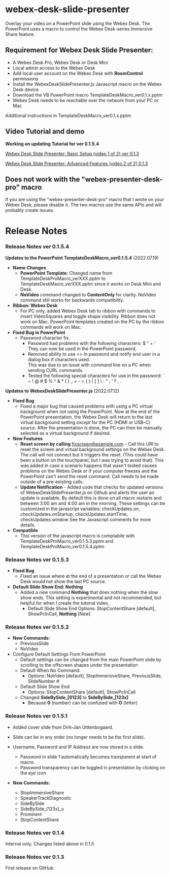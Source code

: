 # webex-desk-slide-presenter
Overlay your video on a PowerPoint slide using the Webex Desk.  The PowerPoint uses a macro to control the Webex Desk-series Immersive Share feature.  

## Requirement for Webex Desk Slide Presenter:

- A Webex Desk Pro, Webex Desk or Desk Mini
- Local admin access to the Webex Desk
- Add local user account on the Webex Desk with **RoomControl** permissions
- Install the WebexDeskSlidePresenter.js Javascript macro on the Webex Desk device
- Download the VB PowerPoint macro TemplateDeskMacro_ver0.1.x.pptm 
- Webex Desk needs to be reachable over the network from your PC or Mac 

Additional instructions in TemplateDeskMacro_ver0.1.x.pptm

## Video Tutorial and demo

**Working on updating Tutorial for ver 0.1.5.4** 

[Webex Desk Slide Presenter: Basic Setup (video 1 of 2) ver 0.1.3](https://app.vidcast.io/share/a56eda21-4818-4dab-a2ff-9448277e7783)

[Webex Desk Slide Presenter: Advanced Features (video 2 of 2) 0.1.3](https://app.vidcast.io/share/e5bff32f-52fd-4977-91f9-23d9bd83e803)

## Does not work with the "webex-presenter-desk-pro" macro

If you are using the "webex-presenter-desk-pro" macro that I wrote on your Webex Desk, please disable it.  The two macros use the same APIs and will probably create issues. 


# Release Notes

### Release Notes ver 0.1.5.4

**Updates to the PowerPoint TemplateDeskMacro_ver0.1.5.4** (2022.07.19)
- **Name Changes**
  - **PowerPoint Template:** Changed name from TemplateDeskProMacro_verXXX.pptm to TemplateDeskMacro_verXXX.pptm since it works on Desk Mini and Desk.  
  - **NoVideo** command changed to **ContentOnly** for clarity.  NoVideo command still works for backwards compatibility.  
- **Ribbon: Webex Desk**
  - For PC only, added Webex Desk tab to ribbon with commands to insert VideoSquares and toggle shape visibility.  Ribbon does not work on Mac.  PowerPoint templates created on the PC by the ribbon commands will work on Mac. 
- **Fixed Bug in PowerPoint** 
  - Password character fix.  
    - Password had problems with the following characters:   $ ” + ’ 
<br/>They can now be used in the PowerPoint password.  
    - Removed ability to use <> in password and notify end user in a dialog box if characters used.  
    This was due to an issue with command line on a PC when sending CURL commands. 
    - Tested the following special characters for use in the password: ` ~ ! @ # $ % ^ & * ( ) _ + - = { } | [ ] \ : ” ; ‘ ? , .



**Updates to WebexDeskSlidePresenter.js** (2022.07.12)
- **Fixed Bug**
  - Fixed a major bug that caused problems with using a PC virtual background when not using the PowerPoint.  Now at the end of the PowerPoint presentation, the Webex Desk will return to the last virtual background setting _except_ for the PC (HDMI or USB-C) source.  After the presentation is done, the PC can then be manually selected as a virtual background if desired. 
- **New Features**
  - **Reset screen by calling** fixscreen@example.com - Call this URI to reset the screen and virtual background settings on the Webex Desk.  The call will not connect but it triggers the reset. (This could have been a button on the touchpanel, but I was trying to avoid that). This was added in case a scenario happens that wasn't tested causes problems on the Webex Desk or if your computer freezes and the PowerPoint can't send the reset command.  Call needs to be made outside of a pre-existing calls. 
  - **Update Notification** - Added code that checks for updated versions of WebexDeskSlidePresenter.js on Github and alerts the user an update is available.  By default this is done on all macro restarts and between 3:00 am and 4:00 am in the morning.  These settings can be customized in the javascript variables: 
checkUpdates.on, checkUpdates.onStartup, checkUpdates.startTime, checkUpdates.window 
See the Javascript comments for more details. 
- **Compatible** 
  - This version of the javascript macro is comptabile with TemplateDeskProMacro_ver0.1.5.3.pptm and TemplateDeskProMacro_ver0.1.5.4.pptm

### Release Notes ver 0.1.5.3 

- **Fixed Bug**
  - Fixed an issue where at the end of a presentation or call the Webex Desk would not show the last PC source. 
- **Default Slide Show End: Nothing**
  - Added a new command **Nothing** that does nothing when the slow show ends.  This setting is experimental and not recommended, but helpful for when I create the tutorial video. 
    - Default Slide Show End Options:  StopContentShare [default], ShowPcInCall, **Nothing** [New]

### Release Notes ver 0.1.5.2 

- **New Commands:**
  - PreviousSlide
  - NoVideo
- Configure Default Settings From PowerPoint
  - Default settings can be changed from the main PowerPoint slide by scrolling to the offscreen shapes under the presentation
  - Default When No Command: 
    - Options: NoVideo [default], StopImmersiveShare, PreviousSlide, SlideNumber #
  - Default Slide Show End:  
    - Options: StopContentShare [default], ShowPcInCall
  - Changed **SideBySide_[0123]** to **SideBySide_[123x]** 
    - Because **0** (number) can be confused with **O** (letter)

### Release Notes ver 0.1.5.1

- Added cover slide from Dirk-Jan Uittenbogaard.
- Slide can be in any order (no longer needs to be the first slide). 
- Username, Password and IP Address are now stored in a slide.  
  - Password in slide 1 automatically becomes transparent at start of macro.  
  - Password transparency can be toggled in presentation by clicking on the eye icon 

- **New Commands:**
  - StopImmersiveShare
  - SpeakerTrackDiagnostic
  - SideBySide
  - SideBySide_[123x]_u
  - Prominent
  - StopContentShare


### Release Notes ver 0.1.4 
Internal only.  Changes listed above in 0.1.5  

### Release Notes ver 0.1.3 
First release on GitHub


